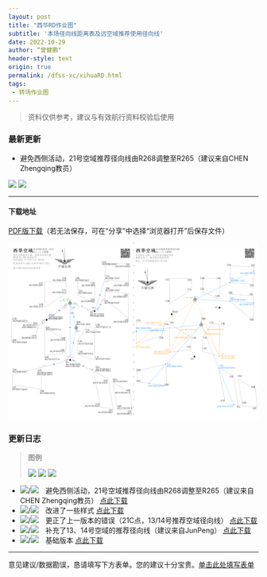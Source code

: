 ```yaml
---
layout: post
title: "西华RD作业图"
subtitle: '本场径向线距离表及远空域推荐使用径向线'
date: 2022-10-29
author: “曾健鹏"
header-style: text
origin: true
permalink: /dfss-xc/xihuaRD.html
tags:
 - 转场作业图
---
```


> 资料仅供参考，建议与有效航行资料校验后使用

### 最新更新

- 避免西侧活动，21号空域推荐径向线由R268调整至R265（建议来自CHEN Zhengqing教员）

<div style="display:inline;">
<img src="https://img.shields.io/badge/更新于-2022年10月29日-blue" style="display:inline !important;align-self:left;" />  
  <img src="https://img.shields.io/badge/最新版本号-1.2/1.3-green" style="display:inline !important;align-self:left;" />  
</div>



---

#### 下载地址

[PDF版下载](http://static.zengjianpeng.com/img/application/pdf/20221029/西华RDv1.2-1.3（打印版）.pdf)（若无法保存，可在“分享”中选择“浏览器打开”后保存文件）

![ZHXH-MQJCv3.0（图片版）](https://raw.githubusercontent.com/eric5013/image/master/file/image/png/%E8%A5%BF%E5%8D%8ERDv1.2-1.3%EF%BC%88%E5%9B%BE%E7%89%87%E7%89%88%EF%BC%89.png)



### 更新日志

> 图例
>
> <div style="display:inline;">
> <img src="https://img.shields.io/badge/-有效版本-informational" style="display:inline !important;align-self:left;" />  
>   <img src="https://img.shields.io/badge/-出现参数错误，需要引起注意（错误处会在下一版本更新内容标注）-red" style="display:inline !important;align-self:left;" />
>   <img src="https://img.shields.io/badge/-版本已淘汰，不建议继续使用-grey" style="display:inline !important;align-self:left;" />  
> </div>

- <img src="https://img.shields.io/badge/-V1.2-informational" style="display:inline !important;margin: 0">/<img src="https://img.shields.io/badge/-V1.3-informational" style="display:inline !important;margin: 0 1em 0 0 ">避免西侧活动，21号空域推荐径向线由R268调整至R265（建议来自CHEN Zhengqing教员） [点此下载](http://static.zengjianpeng.com/img/application/pdf/20221029/西华RDv1.1-1.2（打印版）.pdf)
- <img src="https://img.shields.io/badge/-V1.2-informational" style="display:inline !important;margin: 0">/<img src="https://img.shields.io/badge/-V1.2-informational" style="display:inline !important;margin: 0 1em 0 0 ">改进了一些样式 [点此下载](http://static.zengjianpeng.com/img/application/pdf/20221029/西华RDv1.2-1.2（打印版）.pdf)
- <img src="https://img.shields.io/badge/-V1.1-informational" style="display:inline !important;margin: 0">/<img src="https://img.shields.io/badge/-V1.2-informational" style="display:inline !important;margin: 0 1em 0 0 ">更正了上一版本的错误（21C点，13/14号推荐空域径向线） [点此下载](http://static.zengjianpeng.com/img/application/pdf/20221029/西华RDv1.1-1.2（打印版）.pdf)
- <img src="https://img.shields.io/badge/-V1.0-red" style="display:inline !important;margin: 0;">/<img src="https://img.shields.io/badge/-V1.1-red" style="display:inline !important;margin: 0 1em 0 0 ">补充了13、14号空域的推荐径向线（建议来自JunPeng） [点此下载](http://static.zengjianpeng.com/img/application/pdf/20221029/西华RDv1.0-1.1.pdf)
- <img src="https://img.shields.io/badge/-V1.0-grey" style="display:inline !important;margin: 0;">/<img src="https://img.shields.io/badge/-V1.0-grey" style="display:inline !important;margin: 0 1em 0 0 ">基础版本 [点此下载](http://static.zengjianpeng.com/img/application/pdf/20221029/西华RDv1.0.pdf)


---

意见建议/数据勘误，恳请填写下方表单。您的建议十分宝贵。[单击此处填写表单](http://ez-studio.mikecrm.com/pfYX77d)



